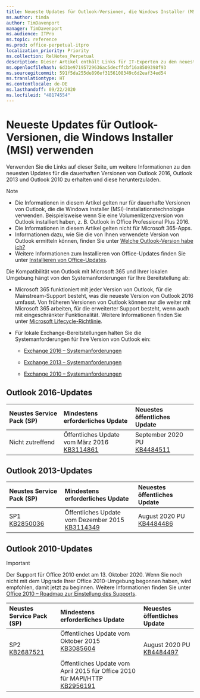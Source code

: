 ```yaml
---
title: Neueste Updates für Outlook-Versionen, die Windows Installer (MSI) verwenden
ms.author: timda
author: TimDavenport
manager: TimDavenport
ms.audience: ITPro
ms.topic: reference
ms.prod: office-perpetual-itpro
localization_priority: Priority
ms.collection: RelNotes_Perpetual
description: Dieser Artikel enthält Links für IT-Experten zu den neuesten Updateinformationen für dauerhafte Versionen von Outlook 2016, Outlook 2013 und Outlook 2010
ms.openlocfilehash: 6d3be97195729636ac5decffcbf16a8509398f93
ms.sourcegitcommit: 591f5da255de896ef3156108349c6d2eaf34ed54
ms.translationtype: HT
ms.contentlocale: de-DE
ms.lasthandoff: 09/22/2020
ms.locfileid: "48174554"
---
```

# <a name="latest-updates-for-versions-of-outlook-that-use-windows-installer-msi"></a>Neueste Updates für Outlook-Versionen, die Windows Installer (MSI) verwenden

Verwenden Sie die Links auf dieser Seite, um weitere Informationen zu den neuesten Updates für die dauerhaften Versionen von Outlook 2016, Outlook 2013 und Outlook 2010 zu erhalten und diese herunterzuladen.
  
> [!NOTE]
> - Die Informationen in diesem Artikel gelten nur für dauerhafte Versionen von Outlook, die die Windows Installer (MSI)-Installationstechnologie verwenden. Beispielsweise wenn Sie eine Volumenlizenzversion von Outlook installiert haben, z. B. Outlook in Office Professional Plus 2016.
> - Die Informationen in diesem Artikel gelten nicht für Microsoft 365-Apps.
> - Informationen dazu, wie Sie die von Ihnen verwendete Version von Outlook ermitteln können, finden Sie unter [Welche Outlook-Version habe ich?](https://support.office.com/article/b3a9568c-edb5-42b9-9825-d48d82b2257c)
> - Weitere Informationen zum Installieren von Office-Updates finden Sie unter [Installieren von Office-Updates](https://support.office.com/article/2ab296f3-7f03-43a2-8e50-46de917611c5). 
  
Die Kompatibilität von Outlook mit Microsoft 365 und Ihrer lokalen Umgebung hängt von den Systemanforderungen für Ihre Bereitstellung ab:
  
- Microsoft 365 funktioniert mit jeder Version von Outlook, für die Mainstream-Support besteht, was die neueste Version von Outlook 2016 umfasst. Von früheren Versionen von Outlook können nur die weiter mit Microsoft 365 arbeiten, für die erweiterter Support besteht, wenn auch mit eingeschränkter Funktionalität. Weitere Informationen finden Sie unter [Microsoft Lifecycle-Richtlinie](https://support.microsoft.com/lifecycle).
    
- Für lokale Exchange-Bereitstellungen halten Sie die Systemanforderungen für Ihre Version von Outlook ein:
    
  - [Exchange 2016 – Systemanforderungen](https://docs.microsoft.com/Exchange/plan-and-deploy/system-requirements)
    
  - [Exchange 2013 – Systemanforderungen](https://docs.microsoft.com/exchange/exchange-2013-system-requirements-exchange-2013-help)
    
  - [Exchange 2010 – Systemanforderungen](https://docs.microsoft.com/previous-versions/office/exchange-server-2010/aa996719(v=exchg.141))

   
## <a name="outlook-2016-updates"></a>Outlook 2016-Updates

|**Neustes Service Pack (SP)**|**Mindestens erforderliches Update**|**Neuestes öffentliches Update**|
|:-----|:-----|:-----|
|Nicht zutreffend  <br/> |Öffentliches Update vom März 2016 <br/>[KB3114861](https://support.microsoft.com/help/3114861) <br/> |September 2020 PU <br/>[KB4484511](https://support.microsoft.com/help/4484511) 

## <a name="outlook-2013-updates"></a>Outlook 2013-Updates

|**Neustes Service Pack (SP)**|**Mindestens erforderliches Update**|**Neuestes öffentliches Update**|
|:-----|:-----|:-----|
|SP1  <br/>[KB2850036](https://go.microsoft.com/fwlink/p/?LinkId=512538) <br/> |Öffentliches Update vom Dezember 2015 <br/>[KB3114349](https://support.microsoft.com/kb/3114349) <br/> |August 2020 PU <br/>[KB4484486](https://support.microsoft.com/help/4484486)  |
   
## <a name="outlook-2010-updates"></a>Outlook 2010-Updates
> [!IMPORTANT]
> Der Support für Office 2010 endet am 13. Oktober 2020. Wenn Sie noch nicht mit dem Upgrade Ihrer Office 2010-Umgebung begonnen haben, wird empfohlen, damit jetzt zu beginnen. Weitere Informationen finden Sie unter [Office 2010 – Roadmap zur Einstellung des Supports](https://docs.microsoft.com/DeployOffice/office-2010-end-support-roadmap).

|**Neustes Service Pack (SP)**|**Mindestens erforderliches Update**|**Neuestes öffentliches Update**|
|:-----|:-----|:-----|
|SP2 <br/>[KB2687521](https://go.microsoft.com/fwlink/p/?LinkId=512542) <br><br><br><br/> |Öffentliches Update vom Oktober 2015 <br/> [KB3085604](https://support.microsoft.com/kb/3085604) <br/><br/>  Öffentliches Update vom April 2015 für Office 2010 für MAPI/HTTP <br/> [KB2956191](https://support.microsoft.com/help/2956191/april-14-2015-update-for-office-2010-kb2956191) <br/> |August 2020 PU <br/>[KB4484497](https://support.microsoft.com/help/4484497) <br><br><br><br/>|
   

